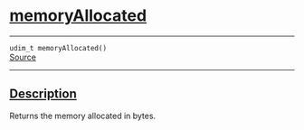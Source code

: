 
<h1 id="memory-allocated">
 <a href="#/api/device/memoryAllocated" class="anchor">
   <span>memoryAllocated</span>
  </a>
</h1>

<div class="signature">
  <hr>

  
  <div class="definition-container">
    <div class="definition">
      <code><span class="token keyword">udim_t</span> memoryAllocated()</code>
      <div class="flex-spacing"></div>
      <a href="https://github.com/libocca/occa/blob/62a34ff6/include/occa/core/device.hpp#L330" target="_blank">Source</a>
    </div>
    
  </div>


  <hr>
</div>


<h2 id="description">
 <a href="#/api/device/memoryAllocated?id=description" class="anchor">
   <span>Description</span>
  </a>
</h2>

Returns the memory allocated in bytes.

